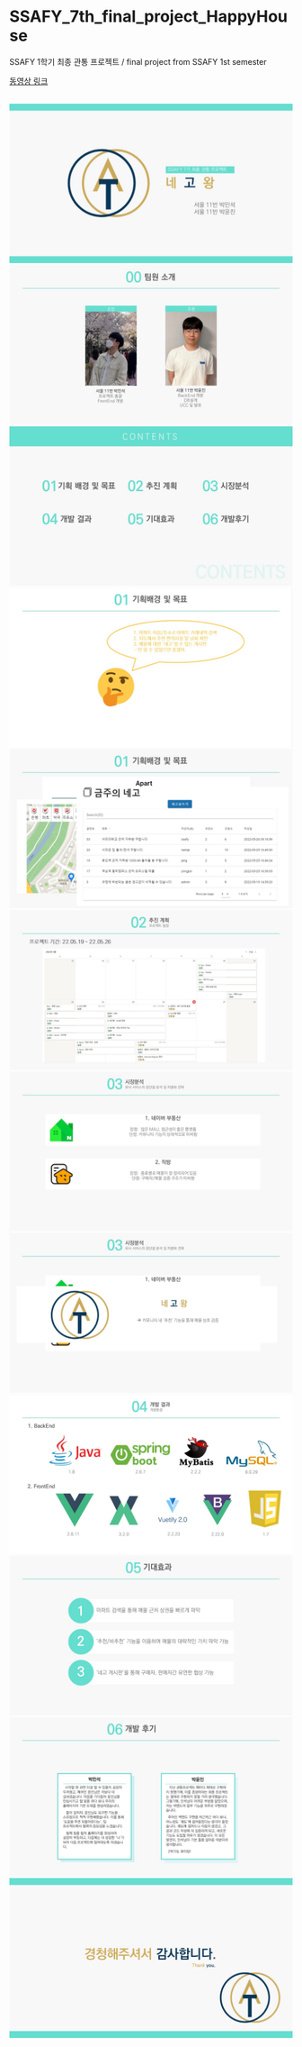# SSAFY_7th_final_project_HappyHouse
SSAFY 1학기 최종 관통 프로젝트 / final project from SSAFY 1st semester

[동영상 링크](https://youtu.be/Dz6QKzc5m8M)
<br>
</br>

![슬라이드1](./report/project_PPT/1.JPG)
![슬라이드2](./report/project_PPT/2.JPG)
![슬라이드3](./report/project_PPT/3.JPG)
![슬라이드4](./report/project_PPT/4.JPG)
![슬라이드5](./report/project_PPT/5.JPG)
![슬라이드6](./report/project_PPT/6.JPG)
![슬라이드7](./report/project_PPT/7.JPG)
![슬라이드8](./report/project_PPT/8.JPG)
![슬라이드9](./report/project_PPT/9.JPG)
![슬라이드10](./report/project_PPT/10.JPG)
![슬라이드11](./report/project_PPT/11.JPG)
![슬라이드12](./report/project_PPT/12.JPG)
